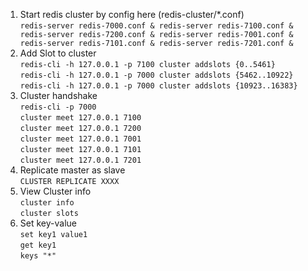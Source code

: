 1. Start redis cluster by config here (redis-cluster/*.conf)  
`redis-server redis-7000.conf & redis-server redis-7100.conf & redis-server redis-7200.conf & redis-server redis-7001.conf & redis-server redis-7101.conf & redis-server redis-7201.conf &`  
2. Add Slot to cluster  
`redis-cli -h 127.0.0.1 -p 7100 cluster addslots {0..5461}`  
`redis-cli -h 127.0.0.1 -p 7000 cluster addslots {5462..10922}`  
`redis-cli -h 127.0.0.1 -p 7000 cluster addslots {10923..16383}`  
3. Cluster handshake  
`redis-cli -p 7000`  
`cluster meet 127.0.0.1 7100`  
`cluster meet 127.0.0.1 7200`  
`cluster meet 127.0.0.1 7001`  
`cluster meet 127.0.0.1 7101`  
`cluster meet 127.0.0.1 7201`  
4. Replicate master as slave  
`CLUSTER REPLICATE XXXX`  
5. View Cluster info  
`cluster info`  
`cluster slots`  
6. Set key-value  
`set key1 value1`  
`get key1`  
`keys "*"`  